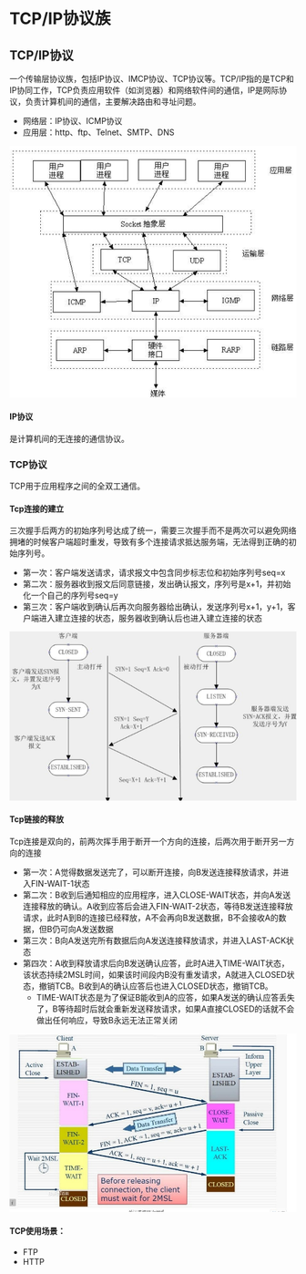 # TCP/IP协议族

## TCP/IP协议

一个传输层协议族，包括IP协议、IMCP协议、TCP协议等。TCP/IP指的是TCP和IP协同工作，TCP负责应用软件（如浏览器）和网络软件间的通信，IP是网际协议，负责计算机间的通信，主要解决路由和寻址问题。

* 网络层：IP协议、ICMP协议
* 应用层：http、ftp、Telnet、SMTP、DNS

![](../../.gitbook/assets/image%20%2831%29.png)

#### IP协议

是计算机间的无连接的通信协议。

### TCP协议

TCP用于应用程序之间的全双工通信。

#### Tcp连接的建立

三次握手后两方的初始序列号达成了统一，需要三次握手而不是两次可以避免网络拥堵的时候客户端超时重发，导致有多个连接请求抵达服务端，无法得到正确的初始序列号。

* 第一次：客户端发送请求，请求报文中包含同步标志位和初始序列号seq=x
* 第二次：服务器收到报文后同意链接，发出确认报文，序列号是x+1，并初始化一个自己的序列号seq=y
* 第三次：客户端收到确认后再次向服务器给出确认，发送序列号x+1，y+1，客户端进入建立连接的状态，服务器收到确认后也进入建立连接的状态

![](../../.gitbook/assets/image%20%289%29.png)

#### Tcp链接的释放

Tcp连接是双向的，前两次挥手用于断开一个方向的连接，后两次用于断开另一方向的连接

* 第一次：A觉得数据发送完了，可以断开连接，向B发送连接释放请求，并进入FIN-WAIT-1状态
* 第二次：B收到后通知相应的应用程序，进入CLOSE-WAIT状态，并向A发送连接释放的确认。A收到应答后会进入FIN-WAIT-2状态，等待B发送连接释放请求，此时A到B的连接已经释放，A不会再向B发送数据，B不会接收A的数据，但B仍可向A发送数据
* 第三次：B向A发送完所有数据后向A发送连接释放请求，并进入LAST-ACK状态
* 第四次：A收到释放请求后向B发送确认应答，此时A进入TIME-WAIT状态，该状态持续2MSL时间，如果该时间段内B没有重发请求，A就进入CLOSED状态，撤销TCB。B收到A的确认应答后也进入CLOSED状态，撤销TCB。
  * TIME-WAIT状态是为了保证B能收到A的应答，如果A发送的确认应答丢失了，B等待超时后就会重新发送释放请求，如果A直接CLOSED的话就不会做出任何响应，导致B永远无法正常关闭

![](../../.gitbook/assets/image%20%2868%29.png)

#### TCP使用场景：

* FTP
* HTTP

